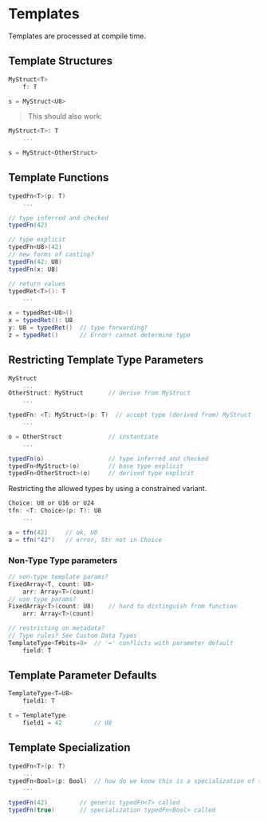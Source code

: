 # Templates

Templates are processed at compile time.

## Template Structures

```C#
MyStruct<T>
    f: T

s = MyStruct<U8>
```

> This should also work:

```C#
MyStruct<T>: T
    ...

s = MyStruct<OtherStruct>
```

## Template Functions

```C#
typedFn<T>(p: T)
    ...

// type inferred and checked
typedFn(42)

// type explicit
typedFn<U8>(42)
// new forms of casting?
typedFn(42: U8)
typedFn(x: U8)

// return values
typedRet<T>(): T
    ...

x = typedRet<U8>()
x = typedRet(): U8
y: U8 = typedRet()  // type forwarding?
z = typedRet()      // Error! cannot determine type
```

## Restricting Template Type Parameters

```C#
MyStruct
    ...
OtherStruct: MyStruct       // derive from MyStruct
    ...

typedFn: <T: MyStruct>(p: T)  // accept type (derived from) MyStruct
    ...

o = OtherStruct             // instantiate
    ...

typedFn(o)                  // type inferred and checked
typedFn<MyStruct>(o)        // base type explicit
typedFn<OtherStruct>(o)     // derived type explicit
```

Restricting the allowed types by using a constrained variant.

```csharp
Choice: U8 or U16 or U24
tfn: <T: Choice>(p: T): U8
    ...

a = tfn(42)     // ok, U8
a = tfn("42")   // error, Str not in Choice
```

### Non-Type Type parameters

```C#
// non-type template params?
FixedArray<T, count: U8>
    arr: Array<T>(count)
// use type params?
FixedArray<T>(count: U8)    // hard to distinguish from function
    arr: Array<T>(count)

// restricting on metadata?
// Type rules? See Custom Data Types
TemplateType<T#bits=8>  // '=' conflicts with parameter default
    field: T
```

## Template Parameter Defaults

```C#
TemplateType<T=U8>
    field1: T

t = TemplateType
    field1 = 42         // U8
```

## Template Specialization

```C#
typedFn<T>(p: T)
    ...
typedFn<Bool>(p: Bool)  // how do we know this is a specialization of typedFn<T>? By name and function type.
    ...

typedFn(42)         // generic typedFn<T> called
typedFn(true)       // specialization typedFn<Bool> called
```

